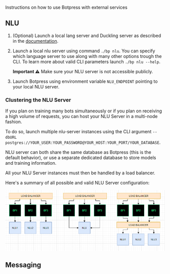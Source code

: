 Instructions on how to use Botpress with external services

## NLU

1. (Optional) Launch a local lang server and Duckling server as described in the [documentation](https://botpress.com/docs/infrastructure/hosting#language-server).
2. Launch a local nlu server using command `./bp nlu`. You can specify which language server to use along with many other options trough the CLI. To learn more about valid CLI parameters launch `./bp nlu --help`.

   **Important ⚠️** Make sure your NLU server is not accessible publicly.

3. Launch Botpress using environment variable `NLU_ENDPOINT` pointing to your local NLU server.

### Clustering the NLU Server

If you plan on training many bots simultaneously or if you plan on receiving a high volume of requests, you can host your NLU Server in a multi-node fashion.

To do so, launch multiple nlu-server instances using the CLI argument `--dbURL postgres://YOUR_USER:YOUR_PASSWORD@YOUR_HOST:YOUR_PORT/YOUR_DATABASE`.

NLU server can both share the same database as Botpress (this is the default behavior), or use a separate dedicated database to store models and training information.

All your NLU Server instances must then be handled by a load balancer.

Here's a summary of all possible and valid NLU Server configuration:

<img src="./nlu-server-setup.png"/>

## Messaging
